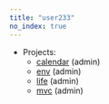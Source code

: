 ```yaml
---
title: "user233"
no_index: true
---
```


* Projects:
  * [calendar](/projects/calendar/) (admin)
  * [env](/projects/env/) (admin)
  * [life](/projects/life/) (admin)
  * [mvc](/projects/mvc/) (admin)